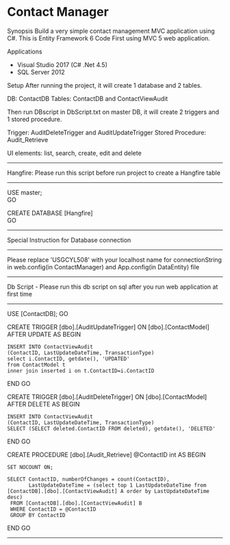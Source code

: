 # Contact Manager

Synopsis
Build a very simple contact management MVC application using C#.
This is Entity Framework 6 Code First using MVC 5 web application.

Applications
-	Visual Studio 2017 (C# .Net 4.5)
-	SQL Server 2012

Setup
After running the project, it will create 1 database and 2 tables.

DB: ContactDB
Tables: ContactDB and ContactViewAudit
 
Then run DBscript in DbScript.txt  on master DB, it will create 2 triggers and 1 stored procedure.

Trigger:  AuditDeleteTrigger and AuditUpdateTrigger
Stored Procedure: Audit_Retrieve 
 
UI elements: list, search, create, edit and delete


*******************************************************************************
Hangfire: Please run this script before run project to create a Hangfire table 
*******************************************************************************

USE master;  
GO 

CREATE DATABASE [Hangfire]  
GO 



*******************************************
Special Instruction for Database connection
*******************************************
Please replace 'USGCYL508' with your localhost name for connectionString in web.config(in ContactManager) and App.config(in DataEntity) file

  
*****************************************************************************************
Db Script - Please run this db script on sql after you run web application at first time 
*****************************************************************************************
USE [ContactDB]; 
GO


CREATE TRIGGER [dbo].[AuditUpdateTrigger] 
   ON  [dbo].[ContactModel] 
   AFTER UPDATE
AS 
BEGIN
	
	INSERT INTO ContactViewAudit
	(ContactID, LastUpdateDateTime, TransactionType)
	select i.ContactID, getdate(), 'UPDATED'
	from ContactModel t
	inner join inserted i on t.ContactID=i.ContactID

END
GO


CREATE TRIGGER [dbo].[AuditDeleteTrigger] 
   ON  [dbo].[ContactModel] 
   AFTER DELETE
AS 
BEGIN
	
	INSERT INTO ContactViewAudit
	(ContactID, LastUpdateDateTime, TransactionType)
	SELECT (SELECT deleted.ContactID FROM deleted), getdate(), 'DELETED'

END
GO


CREATE PROCEDURE [dbo].[Audit_Retrieve] 
@ContactID	int	
AS
BEGIN
	
    SET NOCOUNT ON;

    SELECT ContactID, numberOfChanges = count(ContactID),
           LastUpdateDateTime = (select top 1 LastUpdateDateTime from [ContactDB].[dbo].[ContactViewAudit] A order by LastUpdateDateTime desc) 
     FROM [ContactDB].[dbo].[ContactViewAudit] B
     WHERE ContactID = @ContactID
     GROUP BY ContactID
END
GO
**********************************************************************************************

